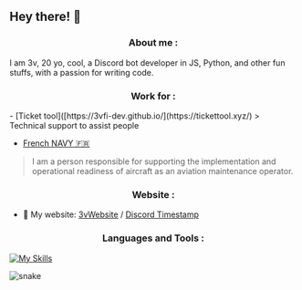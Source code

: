 
## Hey there! 👋 
 
<h3 align="center">About me :</h3>

I am 3v, 20 yo, cool, a Discord bot developer in JS, Python, and other fun stuffs, with a passion for writing code.

<h3 align="center">Work for :</h3>
- [Ticket tool]([https://3vfi-dev.github.io/](https://tickettool.xyz/)
> Technical support to assist people

- [French NAVY 🇫🇷](https://www.defense.gouv.fr/marine)
> I am a person responsible for supporting the implementation and operational readiness of aircraft as an aviation maintenance operator.

<h3 align="center">Website :</h3>

- 🔗 My website: [3vWebsite](https://3vfi-dev.github.io/) / [Discord Timestamp](https://r.3v.fi/discord-timestamps/) 

<h3 align="center">Languages and Tools :</h3>

[![My Skills](https://skillicons.dev/icons?i=js,discordjs,discord,idea,nodejs,phpstorm,webstorm,py,vscode,html,css)](https://skillicons.dev)


![snake](https://github.com/user-attachments/assets/319ce804-4f57-4a93-aba2-8f92eb64e52f)



